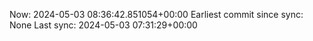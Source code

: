 Now: 2024-05-03 08:36:42.851054+00:00 Earliest commit since sync: None Last sync: 2024-05-03 07:31:29+00:00
